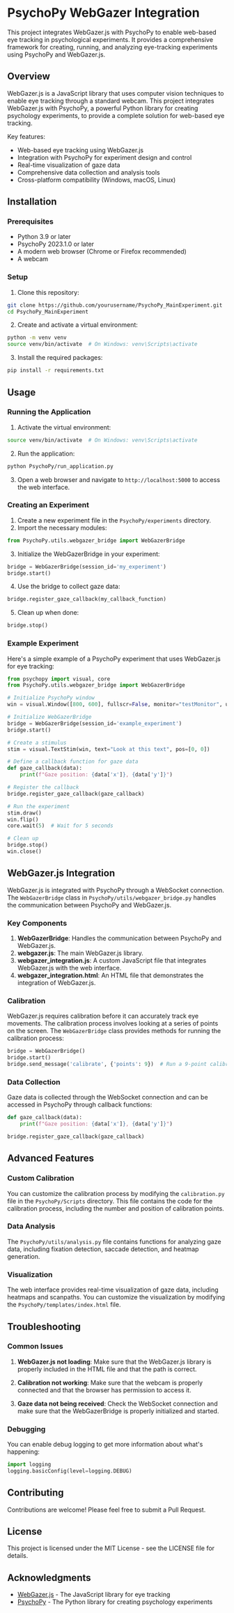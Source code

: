 # PsychoPy WebGazer Integration

This project integrates WebGazer.js with PsychoPy to enable web-based eye tracking in psychological experiments. It provides a comprehensive framework for creating, running, and analyzing eye-tracking experiments using PsychoPy and WebGazer.js.

## Overview

WebGazer.js is a JavaScript library that uses computer vision techniques to enable eye tracking through a standard webcam. This project integrates WebGazer.js with PsychoPy, a powerful Python library for creating psychology experiments, to provide a complete solution for web-based eye tracking.

Key features:

- Web-based eye tracking using WebGazer.js
- Integration with PsychoPy for experiment design and control
- Real-time visualization of gaze data
- Comprehensive data collection and analysis tools
- Cross-platform compatibility (Windows, macOS, Linux)

## Installation

### Prerequisites

- Python 3.9 or later
- PsychoPy 2023.1.0 or later
- A modern web browser (Chrome or Firefox recommended)
- A webcam

### Setup

1. Clone this repository:

```bash
git clone https://github.com/yourusername/PsychoPy_MainExperiment.git
cd PsychoPy_MainExperiment
```

2. Create and activate a virtual environment:

```bash
python -m venv venv
source venv/bin/activate  # On Windows: venv\Scripts\activate
```

3. Install the required packages:

```bash
pip install -r requirements.txt
```

## Usage

### Running the Application

1. Activate the virtual environment:

```bash
source venv/bin/activate  # On Windows: venv\Scripts\activate
```

2. Run the application:

```bash
python PsychoPy/run_application.py
```

3. Open a web browser and navigate to `http://localhost:5000` to access the web interface.

### Creating an Experiment

1. Create a new experiment file in the `PsychoPy/experiments` directory.
2. Import the necessary modules:

```python
from PsychoPy.utils.webgazer_bridge import WebGazerBridge
```

3. Initialize the WebGazerBridge in your experiment:

```python
bridge = WebGazerBridge(session_id='my_experiment')
bridge.start()
```

4. Use the bridge to collect gaze data:

```python
bridge.register_gaze_callback(my_callback_function)
```

5. Clean up when done:

```python
bridge.stop()
```

### Example Experiment

Here's a simple example of a PsychoPy experiment that uses WebGazer.js for eye tracking:

```python
from psychopy import visual, core
from PsychoPy.utils.webgazer_bridge import WebGazerBridge

# Initialize PsychoPy window
win = visual.Window([800, 600], fullscr=False, monitor="testMonitor", units="pix")

# Initialize WebGazerBridge
bridge = WebGazerBridge(session_id='example_experiment')
bridge.start()

# Create a stimulus
stim = visual.TextStim(win, text="Look at this text", pos=[0, 0])

# Define a callback function for gaze data
def gaze_callback(data):
    print(f"Gaze position: {data['x']}, {data['y']}")

# Register the callback
bridge.register_gaze_callback(gaze_callback)

# Run the experiment
stim.draw()
win.flip()
core.wait(5)  # Wait for 5 seconds

# Clean up
bridge.stop()
win.close()
```

## WebGazer.js Integration

WebGazer.js is integrated with PsychoPy through a WebSocket connection. The `WebGazerBridge` class in `PsychoPy/utils/webgazer_bridge.py` handles the communication between PsychoPy and WebGazer.js.

### Key Components

1. **WebGazerBridge**: Handles the communication between PsychoPy and WebGazer.js.
2. **webgazer.js**: The main WebGazer.js library.
3. **webgazer_integration.js**: A custom JavaScript file that integrates WebGazer.js with the web interface.
4. **webgazer_integration.html**: An HTML file that demonstrates the integration of WebGazer.js.

### Calibration

WebGazer.js requires calibration before it can accurately track eye movements. The calibration process involves looking at a series of points on the screen. The `WebGazerBridge` class provides methods for running the calibration process:

```python
bridge = WebGazerBridge()
bridge.start()
bridge.send_message('calibrate', {'points': 9})  # Run a 9-point calibration
```

### Data Collection

Gaze data is collected through the WebSocket connection and can be accessed in PsychoPy through callback functions:

```python
def gaze_callback(data):
    print(f"Gaze position: {data['x']}, {data['y']}")

bridge.register_gaze_callback(gaze_callback)
```

## Advanced Features

### Custom Calibration

You can customize the calibration process by modifying the `calibration.py` file in the `PsychoPy/Scripts` directory. This file contains the code for the calibration process, including the number and position of calibration points.

### Data Analysis

The `PsychoPy/utils/analysis.py` file contains functions for analyzing gaze data, including fixation detection, saccade detection, and heatmap generation.

### Visualization

The web interface provides real-time visualization of gaze data, including heatmaps and scanpaths. You can customize the visualization by modifying the `PsychoPy/templates/index.html` file.

## Troubleshooting

### Common Issues

1. **WebGazer.js not loading**: Make sure that the WebGazer.js library is properly included in the HTML file and that the path is correct.

2. **Calibration not working**: Make sure that the webcam is properly connected and that the browser has permission to access it.

3. **Gaze data not being received**: Check the WebSocket connection and make sure that the WebGazerBridge is properly initialized and started.

### Debugging

You can enable debug logging to get more information about what's happening:

```python
import logging
logging.basicConfig(level=logging.DEBUG)
```

## Contributing

Contributions are welcome! Please feel free to submit a Pull Request.

## License

This project is licensed under the MIT License - see the LICENSE file for details.

## Acknowledgments

- [WebGazer.js](https://webgazer.cs.brown.edu/) - The JavaScript library for eye tracking
- [PsychoPy](https://www.psychopy.org/) - The Python library for creating psychology experiments
